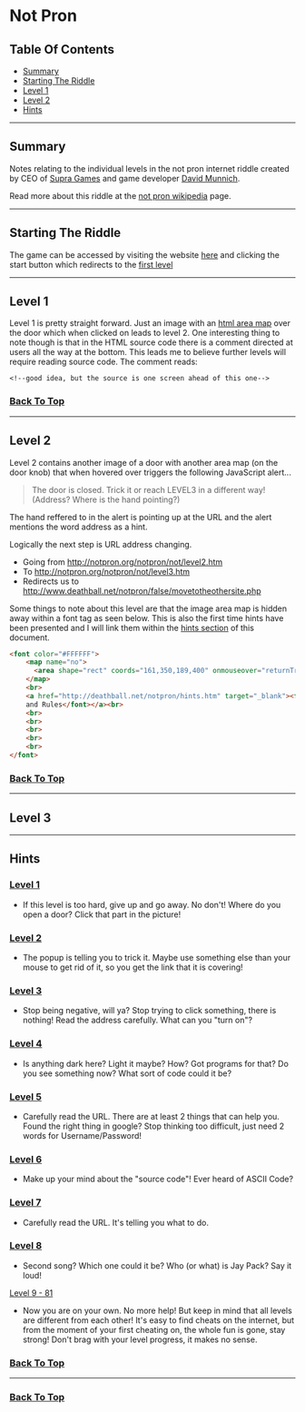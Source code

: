 # Not Pron

## Table Of Contents
* [Summary](#summary "Summary Section")
* [Starting The Riddle](#starting-the-riddle "Starting Section")
* [Level 1](#level-1 "Level 1 Section")
* [Level 2](#level-2 "Level 2 Section")
* [Hints](#hints "Hints Section")
---

## Summary
Notes relating to the individual levels in the not pron internet riddle created by CEO of [Supra Games](https://deathball.net/supragames/ "Supra Games Wesite") and game developer [David Munnich](https://twitter.com/DavidM1337 "David Munnich Twitter").

Read more about this riddle at the [not pron wikipedia](https://en.wikipedia.org/wiki/Notpron "Not Pron Wiki") page.

---

## Starting The Riddle
The game can be accessed by visiting the website [here](http://www.deathball.net/notpron "Not Pron Website") and clicking the start button which redirects to the [first level](http://notpron.org/notpron/levelone.htm "Not Pron Level 1")

---

## Level 1

Level 1 is pretty straight forward. Just an image with an [html area map](https://www.w3schools.com/tags/tag_area.asp "W3 Info On Area Tag") over the door which when clicked on leads to level 2. One interesting thing to note though is that in the HTML source code there is a comment directed at users all the way at the bottom. This leads me to believe further levels will require reading source code. The comment reads:

```html:
<!--good idea, but the source is one screen ahead of this one-->
```

### [Back To Top](#not-pron "Top Of Page")
---

## Level 2

Level 2 contains another image of a door with another area map (on the door knob) that when hovered over triggers the following JavaScript alert...

> The door is closed. Trick it or reach LEVEL3 in a different way! (Address? Where is the hand pointing?)

The hand reffered to in the alert is pointing up at the URL and the alert mentions the word address as a hint.

Logically the next step is URL address changing.

* Going from http://notpron.org/notpron/not/level2.htm
* To http://notpron.org/notpron/not/level3.htm
* Redirects us to http://www.deathball.net/notpron/false/movetotheothersite.php

Some things to note about this level are that the image area map is hidden away within a font tag as seen below. This is also the first time hints have been presented and I will link them within the [hints section](#hints "Hints Section") of this document.

```html
<font color="#FFFFFF">
    <map name="no">
      <area shape="rect" coords="161,350,189,400" onmouseover="returnTruth();return true;" href="../false">
    </map>
    <br>
    <a href="http://deathball.net/notpron/hints.htm" target="_blank"><font size="5" face="Arial">Hints
    and Rules</font></a><br>
    <br>
    <br>
    <br>
    <br>
    <br>
</font>
```

### [Back To Top](#not-pron "Top Of Page")

---

## Level 3

---

## Hints

### [Level 1](#level-1 "Level 1 Notes")

* If this level is too hard, give up and go away. No don't!
Where do you open a door? Click that part in the picture!

### [Level 2](#level-2 "Level 2 Notes")

* The popup is telling you to trick it. Maybe use something else than your mouse to get rid of it, so you get the link that it is covering!

### [Level 3](#level-3 "Level 3 Notes")

* Stop being negative, will ya? Stop trying to click something, there is nothing! Read the address carefully. What can you "turn on"?

### [Level 4](#level-4 "Level 4 Notes")

* Is anything dark here? Light it maybe? How? Got programs for that? Do you see something now? What sort of code could it be?

### [Level 5](#level-5 "Level 5 Notes")

* Carefully read the URL. There are at least 2 things that can help you.
Found the right thing in google? Stop thinking too difficult, just need 2 words for Username/Password!

### [Level 6](#level-6 "Level 6 Notes")

* Make up your mind about the "source code"!
Ever heard of ASCII Code?

### [Level 7](#level-7 "Level 7 Notes")

* Carefully read the URL. It's telling you what to do.

### [Level 8](#level-8 "Level 8 Notes")

* Second song? Which one could it be?
Who (or what) is Jay Pack? Say it loud!

[Level 9 - 81](#level-9 "Level 9 Notes")

* Now you are on your own. No more help!
But keep in mind that all levels are different from each other!
It's easy to find cheats on the internet, but from the moment of your first cheating on, the whole fun is gone, stay strong!
Don't brag with your level progress, it makes no sense.

### [Back To Top](#not-pron "Top Of Page")

---



### [Back To Top](#not-pron "Top Of Page")